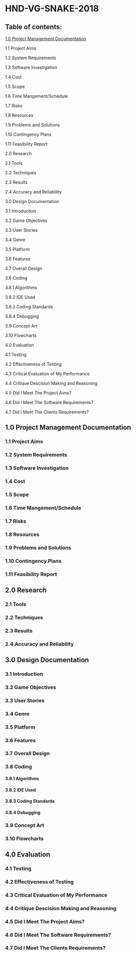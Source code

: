 # HND-VG-SNAKE-2018

## Table of contents:
 [1.0 Project Management Documentation](https://github.com/s-j-pearce/HND-VG-SNAKE-2018#10-project-management-documentation)

 1.1 Project Aims

 1.2 System Requirements

 1.3 Software Investigation

 1.4 Cost

 1.5 Scope 

 1.6 Time Mangement/Schedule 

 1.7 Risks

 1.8 Resources

 1.9 Problems and Solutions

 1.10 Contingency Plans

 1.11 Feasibility Report

 2.0 Research

 2.1 Tools

 2.2 Techniques

 2.3 Results

 2.4 Accuracy and Reliability

 3.0 Design Documentation

 3.1 Introduction

 3.2 Game Objectives

 3.3 User Stories

 3.4 Genre

 3.5 Platform 

 3.6 Features

 3.7 Overall Design

 3.8 Coding 

 3.8.1 Algorithms

 3.8.2 IDE Used 

 3.8.3 Coding Standards

 3.8.4 Debugging 

 3.9 Concept Art

 3.10 Flowcharts

 4.0 Evaluation 

 4.1 Testing

 4.2 Effectiveness of Testing

 4.3 Critical Evaluation of My Performance

 4.4 Critique Descision Making and Reasoning

 4.5 Did I Meet The Project Aims?

 4.6 Did I Meet The Software Requirements?

 4.7 Did I Meet The Clients Requirements?

## 1.0 Project Management Documentation

### 1.1 Project Aims

### 1.2 System Requirements

### 1.3 Software Investigation

### 1.4 Cost

### 1.5 Scope 

### 1.6 Time Mangement/Schedule 

### 1.7 Risks

### 1.8 Resources

### 1.9 Problems and Solutions

### 1.10 Contingency Plans

### 1.11 Feasibility Report

## 2.0 Research

### 2.1 Tools

### 2.2 Techniques

### 2.3 Results

### 2.4 Accuracy and Reliability

## 3.0 Design Documentation

### 3.1 Introduction

### 3.2 Game Objectives

### 3.3 User Stories

### 3.4 Genre

### 3.5 Platform 

### 3.6 Features

### 3.7 Overall Design

### 3.8 Coding 

#### 3.8.1 Algorithms

#### 3.8.2 IDE Used 

#### 3.8.3 Coding Standards

#### 3.8.4 Debugging 

### 3.9 Concept Art

### 3.10 Flowcharts

## 4.0 Evaluation 

### 4.1 Testing

### 4.2 Effectiveness of Testing

### 4.3 Critical Evaluation of My Performance

### 4.4 Critique Descision Making and Reasoning

### 4.5 Did I Meet The Project Aims?

### 4.6 Did I Meet The Software Requirements?

### 4.7 Did I Meet The Clients Requirements?
